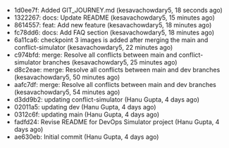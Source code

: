 - 1d0ee7f: Added GIT_JOURNEY.md (kesavachowdary5, 18 seconds ago)
- 1322267: docs: Update README (kesavachowdary5, 15 minutes ago)
- 8614557: feat: Add new feature (kesavachowdary5, 18 minutes ago)
- fc78dd6: docs: Add FAQ section (kesavachowdary5, 18 minutes ago)
- 6a11ca6: checkpoint 3 images is added after merging the main and conflict-simulator (kesavachowdary5, 22 minutes ago)
- c974bfd: merge: Resolve all conflicts between main and conflict-simulator branches (kesavachowdary5, 25 minutes ago)
- d8c2eae: merge: Resolve all conflicts between main and dev branches (kesavachowdary5, 50 minutes ago)
- aafc7df: merge: Resolve all conflicts between main and dev branches (kesavachowdary5, 54 minutes ago)
- d3dd9b2: updating conflict-simulator (Hanu Gupta, 4 days ago)
- 02011a5: updating dev (Hanu Gupta, 4 days ago)
- 0312c6f: updating main (Hanu Gupta, 4 days ago)
- fadfd24: Revise README for DevOps Simulator project (Hanu Gupta, 4 days ago)
- ae630eb: Initial commit (Hanu Gupta, 4 days ago)